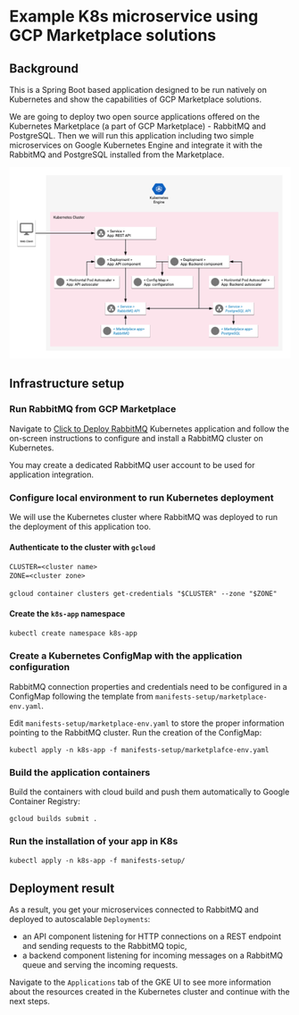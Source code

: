# Example K8s microservice using GCP Marketplace solutions

## Background

This is a Spring Boot based application designed to be run natively on Kubernetes
and show the capabilities of GCP Marketplace solutions.

We are going to deploy two open source applications offered on the Kubernetes Marketplace
(a part of GCP Marketplace) - RabbitMQ and PostgreSQL. Then we will run this application
including two simple microservices on Google Kubernetes Engine and integrate it with the
RabbitMQ and PostgreSQL installed from the Marketplace.

![Architecture diagram](resources/app-diagram.png)

## Infrastructure setup

### Run RabbitMQ from GCP Marketplace

Navigate to [Click to Deploy RabbitMQ](https://console.cloud.google.com/marketplace/details/google/rabbitmq)
Kubernetes application and follow the on-screen instructions to configure and install 
a RabbitMQ cluster on Kubernetes.
 
You may create a dedicated RabbitMQ user account to be used for application integration.

### Configure local environment to run Kubernetes deployment

We will use the Kubernetes cluster where RabbitMQ was deployed to run the deployment
of this application too. 

#### Authenticate to the cluster with `gcloud`

```shell
CLUSTER=<cluster name>
ZONE=<cluster zone>

gcloud container clusters get-credentials "$CLUSTER" --zone "$ZONE"
```

#### Create the `k8s-app` namespace

```shell
kubectl create namespace k8s-app
``` 

### Create a Kubernetes ConfigMap with the application configuration

RabbitMQ connection properties and credentials need to be configured in a ConfigMap
following the template from `manifests-setup/marketplace-env.yaml`.

Edit `manifests-setup/marketplace-env.yaml` to store the proper information
pointing to the RabbitMQ cluster. Run the creation of the ConfigMap:

```shell
kubectl apply -n k8s-app -f manifests-setup/marketplafce-env.yaml
```

### Build the application containers

Build the containers with cloud build and push them automatically to Google Container Registry:

```shell
gcloud builds submit .
```

### Run the installation of your app in K8s

```shell
kubectl apply -n k8s-app -f manifests-setup/
```

## Deployment result

As a result, you get your microservices connected to RabbitMQ and deployed to
autoscalable `Deployments`:
- an API component listening for HTTP connections on a REST endpoint and sending
  requests to the RabbitMQ topic,
- a backend component listening for incoming messages on a RabbitMQ queue and
  serving the incoming requests.
  
Navigate to the `Applications` tab of the GKE UI to see more information about
the resources created in the Kubernetes cluster and continue with the next steps.